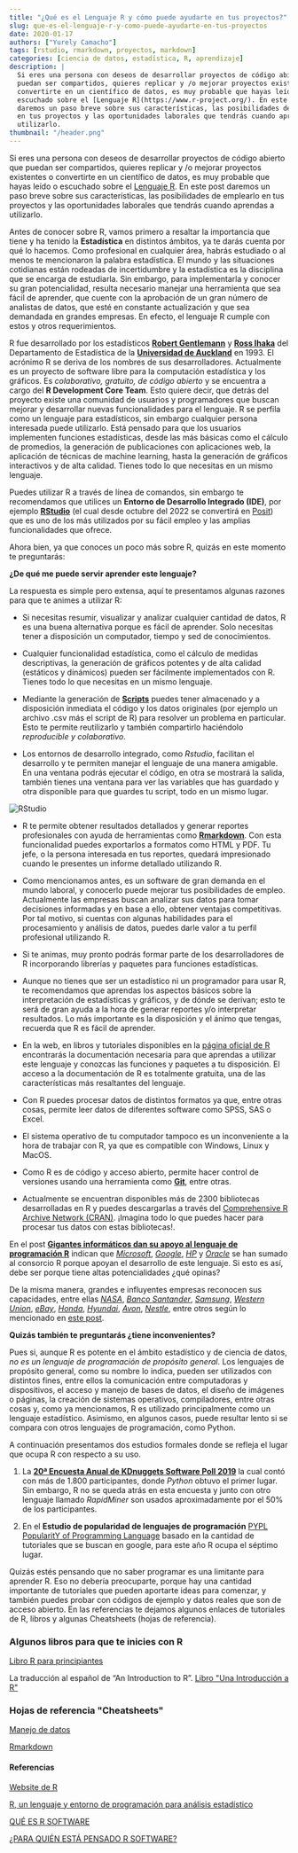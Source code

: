 ```yaml
---
title: "¿Qué es el Lenguaje R y cómo puede ayudarte en tus proyectos?"
slug: que-es-el-lenguaje-r-y-como-puede-ayudarte-en-tus-proyectos
date: 2020-01-17
authors: ["Yurely Camacho"]
tags: [rstudio, rmarkdown, proyectos, markdown]
categories: [ciencia de datos, estadística, R, aprendizaje]
description: |
  Si eres una persona con deseos de desarrollar proyectos de código abierto que
  puedan ser compartidos, quieres replicar y /o mejorar proyectos existentes o
  convertirte en un científico de datos, es muy probable que hayas leído o
  escuchado sobre el [Lenguaje R](https://www.r-project.org/). En este post
  daremos un paso breve sobre sus características, las posibilidades de emplearlo
  en tus proyectos y las oportunidades laborales que tendrás cuando aprendas a
  utilizarlo.
thumbnail: "/header.png"
---
```


<!-- # ¿Qué es el Lenguaje R y cómo puede ayudarte en tus proyectos? -->
<!-- **Por Yurely Camacho** -->

Si eres una persona con deseos de desarrollar proyectos de código abierto que
puedan ser compartidos, quieres replicar y /o mejorar proyectos existentes o
convertirte en un científico de datos, es muy probable que hayas leído o
escuchado sobre el [Lenguaje R](https://www.r-project.org/). En este post
daremos un paso breve sobre sus características, las posibilidades de emplearlo
en tus proyectos y las oportunidades laborales que tendrás cuando aprendas a
utilizarlo.

<!-- TEASER_END -->

Antes de conocer sobre R, vamos primero a resaltar la importancia que tiene y ha
tenido la **Estadística** en distintos ámbitos, ya te darás cuenta por qué lo
hacemos. Como profesional en cualquier área, habrás estudiado o al menos te
mencionaron la palabra estadística. El mundo y las situaciones cotidianas están
rodeadas de incertidumbre y la estadística es la disciplina que se encarga de
estudiarla. Sin embargo, para implementarla y conocer su gran potencialidad,
resulta necesario manejar una herramienta que sea fácil de aprender, que cuente
con la aprobación de un gran número de analistas de datos, que esté en constante
actualización y que sea demandada en grandes empresas. En efecto, el lenguaje R
cumple con estos y otros requerimientos.

R fue desarrollado por los estadísticos
[**Robert Gentlemann**](<https://en.wikipedia.org/wiki/Robert_Gentleman_(statistician)>)
y [**Ross Ihaka**](https://en.wikipedia.org/wiki/Ross_Ihaka) del Departamento de
Estadística de la
[**Universidad de Auckland**](http://www.nuevazelanda.cl/universidades/university-of-auckland.htm)
en 1993. El acrónimo R se deriva de los nombres de sus desarrolladores.
Actualmente es un proyecto de software libre para la computación estadística y
los gráficos. Es _colaborativo, gratuito, de código abierto_ y se encuentra a
cargo del **R Development Core Team**. Esto quiere decir, que detrás del
proyecto existe una comunidad de usuarios y programadores que buscan mejorar y
desarrollar nuevas funcionalidades para el lenguaje. R se perfila como un
lenguaje para estadísticos, sin embargo cualquier persona interesada puede
utilizarlo. Está pensado para que los usuarios implementen funciones
estadísticas, desde las más básicas como el cálculo de promedios, la generación
de publicaciones con aplicaciones web, la aplicación de técnicas de machine
learning, hasta la generación de gráficos interactivos y de alta calidad. Tienes
todo lo que necesitas en un mismo lenguaje.

Puedes utilizar R a través de línea de comandos, sin embargo te recomendamos que
utilices un **Entorno de Desarrollo Integrado (IDE)**, por ejemplo
[**RStudio**](https://rstudio.com/) (el cual desde octubre del 2022 se
convertirá en [Posit](https://posit.co/)) que es uno de los más utilizados por
su fácil empleo y las amplias funcionalidades que ofrece.

Ahora bien, ya que conoces un poco más sobre R, quizás en este momento te
preguntarás:

**¿De qué me puede servir aprender este lenguaje?**

La respuesta es simple pero extensa, aquí te presentamos algunas razones para
que te animes a utilizar R:

- Si necesitas resumir, visualizar y analizar cualquier cantidad de datos, R es
  una buena alternativa porque es fácil de aprender. Solo necesitas tener a
  disposición un computador, tiempo y sed de conocimientos.

- Cualquier funcionalidad estadística, como el cálculo de medidas descriptivas,
  la generación de gráficos potentes y de alta calidad (estáticos y dinámicos)
  pueden ser fácilmente implementados con R. Tienes todo lo que necesitas en un
  mismo lenguaje.

- Mediante la generación de [**Scripts**](https://es.wikipedia.org/wiki/Script)
  puedes tener almacenado y a disposición inmediata el código y los datos
  originales (por ejemplo un archivo .csv más el script de R) para resolver un
  problema en particular. Esto te permite reutilizarlo y también compartirlo
  haciéndolo _reproducible y colaborativo_.

- Los entornos de desarrollo integrado, como _Rstudio_, facilitan el desarrollo
  y te permiten manejar el lenguaje de una manera amigable. En una ventana
  podrás ejecutar el código, en otra se mostrará la salida, también tienes una
  ventana para ver las variables que has guardado y otra disponible para que
  guardes tu script, todo en un mismo lugar.

![RStudio](img/RStudio.png)

- R te permite obtener resultados detallados y generar reportes profesionales
  con ayuda de herramientas como
  [**Rmarkdown**](https://rmarkdown.rstudio.com/). Con esta funcionalidad puedes
  exportarlos a formatos como HTML y PDF. Tu jefe, o la persona interesada en
  tus reportes, quedará impresionado cuando le presentes un informe detallado
  utilizando R.

- Como mencionamos antes, es un software de gran demanda en el mundo laboral, y
  conocerlo puede mejorar tus posibilidades de empleo. Actualmente las empresas
  buscan analizar sus datos para tomar decisiones informadas y en base a ello,
  obtener ventajas competitivas. Por tal motivo, si cuentas con algunas
  habilidades para el procesamiento y análisis de datos, puedes darle valor a tu
  perfil profesional utilizando R.

- Si te animas, muy pronto podrás formar parte de los desarrolladores de R
  incorporando librerías y paquetes para funciones estadísticas.

- Aunque no tienes que ser un estadístico ni un programador para usar R, te
  recomendamos que aprendas los aspectos básicos sobre la interpretación de
  estadísticas y gráficos, y de dónde se derivan; esto te será de gran ayuda a
  la hora de generar reportes y/o interpretar resultados. Lo más importante es
  la disposición y el ánimo que tengas, recuerda que R es fácil de aprender.

- En la web, en libros y tutoriales disponibles en la
  [página oficial de R](https://www.r-project.org/) encontrarás la documentación
  necesaria para que aprendas a utilizar este lenguaje y conozcas las funciones
  y paquetes a tu disposición. El acceso a la documentación de R es totalmente
  gratuita, una de las características más resaltantes del lenguaje.

- Con R puedes procesar datos de distintos formatos ya que, entre otras cosas,
  permite leer datos de diferentes software como SPSS, SAS o Excel.

- El sistema operativo de tu computador tampoco es un inconveniente a la hora de
  trabajar con R, ya que es compatible con Windows, Linux y MacOS.

- Como R es de código y acceso abierto, permite hacer control de versiones
  usando una herramienta como [**Git**](https://git-scm.com/), entre otras.

- Actualmente se encuentran disponibles más de 2300 bibliotecas desarrolladas en
  R y puedes descargarlas a través del
  [Comprehensive R Archive Network (CRAN)](https://cran.r-project.org/mirrors.html).
  ¡Imagina todo lo que puedes hacer para procesar tus datos con estas
  bibliotecas!.

En el post
[**Gigantes informáticos dan su apoyo al lenguaje de programación R**](https://diarioti.com/gigantes-informaticos-dan-su-apoyo-al-lenguaje-de-programacion-r/88705)
indican que [_Microsoft_](https://www.microsoft.com/es-ve),
[_Google_](https://about.google/),
[_HP_](http://welcome.hp.com/country/us/en/c/welcome.html) y
[_Oracle_](https://www.oracle.com/index.html) se han sumado al consorcio R
porque apoyan el desarrollo de este lenguaje. Si esto es así, debe ser porque
tiene altas potencialidades ¿qué opinas?

De la misma manera, grandes e influyentes empresas reconocen sus capacidades,
entre ellas [_NASA_](https://www.nasa.gov/),
[_Banco Santander_](https://www.santander.com/es/home),
[_Samsung_](https://www.samsung.com/),
[_Western Union_](https://www.westernunion.com/ve/es/home.html),
[_eBay_](https://ve.ebay.com/), [_Honda_](https://www.honda.com/),
[_Hyundai_](https://www.hyundai.es/), [_Avon_](https://www.avon.com/),
[_Nestle_](https://www.nestle.com/), entre otros según lo mencionado en
[este post](https://www.maximaformacion.es/blog-dat/para-quien-esta-pensado-r-software/).

**Quizás también te preguntarás ¿tiene inconvenientes?**

Pues si, aunque R es potente en el ámbito estadístico y de ciencia de datos, _no
es un lenguaje de programación de propósito general_. Los lenguajes de propósito
general, como su nombre lo indica, pueden ser utilizados con distintos fines,
entre ellos la comunicación entre computadoras y dispositivos, el acceso y
manejo de bases de datos, el diseño de imágenes o páginas, la creación de
sistemas operativos, compiladores, entre otras cosas y, como ya mencionamos, R
es utilizado principalmente como un lenguaje estadístico. Asimismo, en algunos
casos, puede resultar lento si se compara con otros lenguajes de programación,
como Python.

A continuación presentamos dos estudios formales donde se refleja el lugar que
ocupa R con respecto a su uso.

1. La
   [**20ª Encuesta Anual de KDnuggets Software Poll 2019**](https://www.kdnuggets.com/2019/05/poll-top-data-science-machine-learning-platforms.html)
   la cual contó con más de 1.800 participantes, donde _Python_ obtuvo el primer
   lugar. Sin embargo, R no se queda atrás en esta encuesta y junto con otro
   lenguaje llamado _RapidMiner_ son usados aproximadamente por el 50% de los
   participantes.

1. En el **Estudio de popularidad de lenguajes de programación**
   [PYPL PopularitY of Programming Language](https://pypl.github.io/PYPL.html)
   basado en la cantidad de tutoriales que se buscan en google, para este año R
   ocupa el séptimo lugar.

Quizás estés pensando que no saber programar es una limitante para aprender R.
Eso no debería preocuparte, porque hay una cantidad importante de tutoriales que
pueden aportarte ideas para comenzar, y también puedes probar con códigos de
ejemplo y datos reales que son de acceso abierto. En las referencias te dejamos
algunos enlaces de tutoriales de R, libros y algunas Cheatsheets (hojas de
referencia).

### Algunos libros para que te inicies con R

[Libro R para principiantes](https://cran.r-project.org/doc/contrib/rdebuts_es.pdf)

La traducción al español de “An Introduction to R”.
[Libro "Una Introducción a R"](https://cran.r-project.org/doc/contrib/R-intro-1.1.0-espanol.1.pdf)

### Hojas de referencia "Cheatsheets"

[Manejo de datos](https://rstudio.com/wp-content/uploads/2015/03/data-wrangling-spanish.pdf)

[Rmarkdown](https://rstudio.com/wp-content/uploads/2015/03/rmarkdown-spanish.pdf)

#### Referencias

[Website de R](https://www.r-project.org/)

[R, un lenguaje y entorno de programación para análisis estadístico](https://www.genbeta.com/desarrollo/r-un-lenguaje-y-entorno-de-programacion-para-analisis-estadistico)

[QUÉ ES R SOFTWARE](http://www.maximaformacion.es/blog-dat/que-es-r-software/)

[¿PARA QUIÉN ESTÁ PENSADO R SOFTWARE?](https://www.maximaformacion.es/blog-dat/para-quien-esta-pensado-r-software/)
